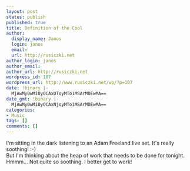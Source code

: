 ```yaml
---
layout: post
status: publish
published: true
title: Definition of the Cool
author:
  display_name: Janos
  login: janos
  email: 
  url: http://rusiczki.net
author_login: janos
author_email: 
author_url: http://rusiczki.net
wordpress_id: 107
wordpress_url: http://www.rusiczki.net/wp/?p=107
date: !binary |-
  MjAwMy0wMi0yOCAxOToyMTo1MSArMDEwMA==
date_gmt: !binary |-
  MjAwMy0wMi0yOCAxNjoyMTo1MSArMDEwMA==
categories:
- Music
tags: []
comments: []
---
```

<p>I'm sitting in the dark listening to an Adam Freeland live set. It's really soothing! :-)<br />
But I'm thinking about the heap of work that needs to be done for tonight. Hmmm... Not quite so soothing. I better get to work!</p>
